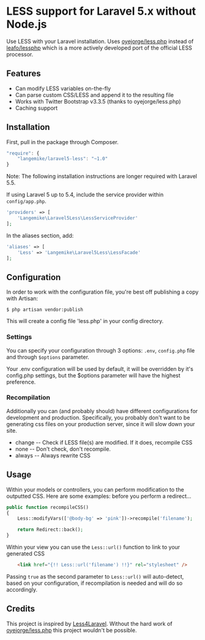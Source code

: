 # LESS support for Laravel 5.x without Node.js
Use LESS with your Laravel installation. Uses [oyejorge/less.php](http://lessphp.gpeasy.com/) instead of [leafo/lessphp](http://leafo.net/lessphp/) which is a more actively developed port of the official LESS processor. 

## Features
- Can modify LESS variables on-the-fly
- Can parse custom CSS/LESS and append it to the resulting file
- Works with Twitter Bootstrap v3.3.5 (thanks to oyejorge/less.php)
- Caching support

## Installation

First, pull in the package through Composer.

```js
"require": {
    "langemike/laravel5-less": "~1.0"
}
```

Note: The following installation instructions are longer required with Laravel 5.5.

If using Laravel 5 up to 5.4, include the service provider within `config/app.php`.

```php
'providers' => [
    'Langemike\Laravel5Less\LessServiceProvider'
];
```

In the aliases section, add:

```php
'aliases' => [
    'Less' => 'Langemike\Laravel5Less\LessFacade'
];
```

## Configuration
In order to work with the configuration file, you're best off publishing a copy
with Artisan:

````
$ php artisan vendor:publish
````
This will create a config file 'less.php' in your config directory.

### Settings

You can specify your configuration through 3 options: `.env`, `config.php` file and through `$options` parameter.

Your .env configuration will be used by default, it will be overridden by it's config.php settings, but the $options parameter will have the highest preference.

### Recompilation
Additionally you can (and probably should) have different configurations for development 
and production.  Specifically, you probably don't want to be generating css files on
your production server, since it will slow down your site.

- change -- Check if LESS file(s) are modified. If it does, recompile CSS
- none -- Don't check, don't recompile.
- always -- Always rewrite CSS


## Usage

Within your models or controllers, you can perform modification to the outputted CSS. Here are some examples:
before you perform a redirect...

```php
public function recompileCSS()
{
    Less::modifyVars(['@body-bg' => 'pink'])->recompile('filename');

    return Redirect::back();
}
```

Within your view you can use the `Less::url()` function to link to your generated CSS

```html
	<link href="{!! Less::url('filename') !!}" rel="stylesheet" />
```

Passing `true` as the second parameter to `Less::url()` will auto-detect, based on your configuration, if recompilation is needed and will do so accordingly. 

## Credits
This project is inspired by [Less4Laravel](https://github.com/jtgrimes/less4laravel).
Without the hard work of [oyejorge/less.php](http://lessphp.gpeasy.com/) this project wouldn't be possible.
